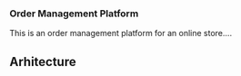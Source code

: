 ### Order Management Platform

This is an order management platform for an online store....

## Arhitecture